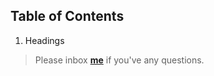 ## Table of Contents


1. Headings



> Please inbox **[me](https://www.facebook.com/shoriot)** if you've any questions.